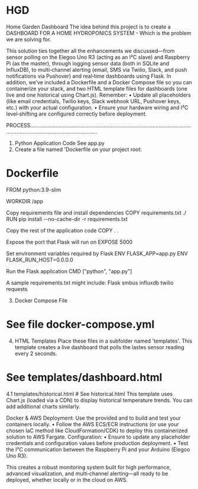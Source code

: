 # HGD


Home Garden Dashboard
The idea behind this project is to create a DASHBOARD FOR A HOME HYDROPONICS SYSTEM - Which is the problem we are solving for.

This solution ties together all the enhancements we discussed—from sensor polling on the Elegoo Uno R3 (acting as an I²C slave) and Raspberry Pi (as the master), through logging sensor data (both in SQLite and InfluxDB), to multi‑channel alerting (email, SMS via Twilio, Slack, and push notifications via Pushover) and real‑time dashboards using Flask. In addition, we’ve included a Dockerfile and a Docker Compose file so you can containerize your stack, and two HTML template files for dashboards (one live and one historical using Chart.js).
Remember:
• Update all placeholders (like email credentials, Twilio keys, Slack webhook URL, Pushover keys, etc.) with your actual configuration.
• Ensure your hardware wiring and I²C level‑shifting are configured correctly before deployment.

PROCESS.........................................................................................................................................................................

1. Python Application Code
See app.py
2. Create a file named 'Dockerfile on your project root:

# Dockerfile
FROM python:3.9-slim

WORKDIR /app

Copy requirements file and install dependencies
COPY requirements.txt ./
RUN pip install --no-cache-dir -r requirements.txt

Copy the rest of the application code
COPY . .

Expose the port that Flask will run on
EXPOSE 5000

Set environment variables required by Flask
ENV FLASK_APP=app.py
ENV FLASK_RUN_HOST=0.0.0.0

Run the Flask application
CMD ["python", "app.py"]   

A sample requirements.txt might include:
Flask
smbus
influxdb
twilio
requests

3. Docker Compose File
# See file docker-compose.yml

4. HTML Templates
Place these files in a subfolder named 'templates'.
This template creates a live dashboard that polls the lastes sensor reading every 2 seconds.
# See templates/dashboard.html

4.1 templates/historical.html # See historical.html
This template uses Chart.js (loaded via a CDN) to display historical temperature trends. You can add additional charts similarly.

Docker & AWS Deployment:
Use the provided  and  to build and test your containers locally.
• Follow the AWS ECS/ECR instructions (or use your chosen IaC method like CloudFormation/CDK) to deploy this containerized solution to AWS Fargate.
Configuration:
• Ensure to update any placeholder credentials and configuration values before production deployment.
• Test the I²C communication between the Raspberry Pi and your Arduino (Elegoo Uno R3).

This creates a robust monitoring system built for high performance, advanced visualization, and multi‑channel alerting—all ready to be deployed, 
whether locally or in the cloud on AWS.
